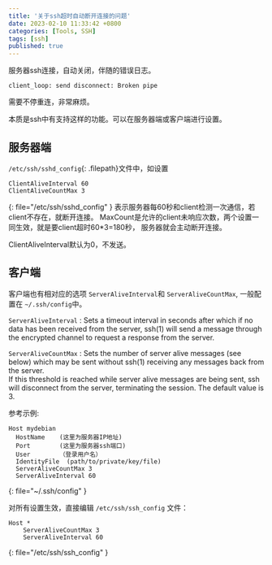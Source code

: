 ```yaml
---
title: '关于ssh超时自动断开连接的问题'
date: 2023-02-10 11:33:42 +0800
categories: [Tools, SSH]
tags: [ssh]
published: true
---
```



服务器ssh连接，自动关闭，伴随的错误日志。
```
client_loop: send disconnect: Broken pipe
```
需要不停重连，非常麻烦。


本质是ssh中有支持这样的功能。可以在服务器端或客户端进行设置。

## 服务器端

`/etc/ssh/sshd_config`{: .filepath}文件中，如设置

```
ClientAliveInterval 60
ClientAliveCountMax 3
```
{: file="/etc/ssh/sshd_config" }
表示服务器每60秒和client检测一次通信，若client不存在，就断开连接。
MaxCount是允许的client未响应次数，两个设置一同生效，就是要client超时60*3=180秒，
服务器就会主动断开连接。

ClientAliveInterval默认为0，不发送。


## 客户端

客户端也有相对应的选项 `ServerAliveInterval`和 `ServerAliveCountMax`,
一般配置在 `~/.ssh/config`中。

`ServerAliveInterval` : Sets a timeout interval in seconds after which if no data has 
been received from the server, ssh(1) will send a message through the encrypted 
channel to request a response from the server.

`ServerAliveCountMax` :  Sets the number of server alive messages (see below) which 
may be sent without ssh(1) receiving any messages back from the server.  
If this threshold is reached while server alive messages are being sent,
ssh will disconnect from the server, terminating the session. The default value is 3.

参考示例:
```
Host mydebian
  HostName    (这里为服务器IP地址)
  Port        (这里为服务器ssh端口)
  User        （登录用户名）
  IdentityFile  (path/to/private/key/file)
  ServerAliveCountMax 3          
  ServerAliveInterval 60

```
{: file="~/.ssh/config" }



对所有设置生效，直接编辑 `/etc/ssh/ssh_config` 文件：
```
Host *         
    ServerAliveCountMax 3
    ServerAliveInterval 60
```
{: file="/etc/ssh/ssh_config" }
